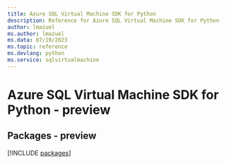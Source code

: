 ```yaml
---
title: Azure SQL Virtual Machine SDK for Python
description: Reference for Azure SQL Virtual Machine SDK for Python
author: lmazuel
ms.author: lmazuel
ms.data: 07/19/2023
ms.topic: reference
ms.devlang: python
ms.service: sqlvirtualmachine
---
```

# Azure SQL Virtual Machine SDK for Python - preview
## Packages - preview
[!INCLUDE [packages](sql-virtual-machine-index.md)]